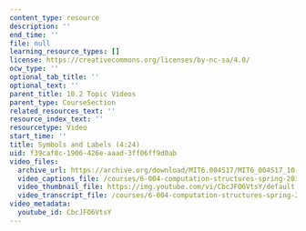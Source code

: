 ```yaml
---
content_type: resource
description: ''
end_time: ''
file: null
learning_resource_types: []
license: https://creativecommons.org/licenses/by-nc-sa/4.0/
ocw_type: ''
optional_tab_title: ''
optional_text: ''
parent_title: 10.2 Topic Videos
parent_type: CourseSection
related_resources_text: ''
resource_index_text: ''
resourcetype: Video
start_time: ''
title: Symbols and Labels (4:24)
uid: f39caf8c-1906-426e-aaad-3ff06ff9d0ab
video_files:
  archive_url: https://archive.org/download/MIT6.004S17/MIT6_004S17_10-02-02_300k.mp4
  video_captions_file: /courses/6-004-computation-structures-spring-2017/c9fd63fb33685937bc3fd8ea5f4ee168_3636264.vtt
  video_thumbnail_file: https://img.youtube.com/vi/CbcJFO6VtsY/default.jpg
  video_transcript_file: /courses/6-004-computation-structures-spring-2017/0ca3e1fd12fa3b034ed1eb4e0bb691b0_3636264.pdf
video_metadata:
  youtube_id: CbcJFO6VtsY
---
```

